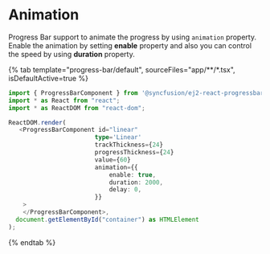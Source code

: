 # Animation

Progress Bar support to animate the progress by using `animation` property. Enable the animation by setting **enable** property and also you can control the speed by using **duration** property.

{% tab template="progress-bar/default", sourceFiles="app/**/*.tsx", isDefaultActive=true %}

```typescript
import { ProgressBarComponent } from '@syncfusion/ej2-react-progressbar';
import * as React from "react";
import * as ReactDOM from "react-dom";

ReactDOM.render(
   <ProgressBarComponent id="linear"
                        type='Linear'
                        trackThickness={24}
                        progressThickness={24}
                        value={60}
                        animation={{
                            enable: true,
                            duration: 2000,
                            delay: 0,
                        }}
    >
    </ProgressBarComponent>,
  document.getElementById("container") as HTMLElement
);
```

{% endtab %}